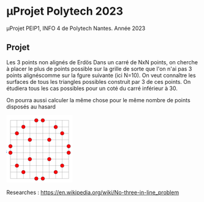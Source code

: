 # μProjet Polytech 2023

μProjet PEIP1, INFO 4 de Polytech Nantes. Année 2023

## Projet

Les 3 points non alignés de Erdös
Dans un carré de NxN points, on cherche à placer le plus de points possible sur la grille de sorte que l'on n'ai pas 3 points alignéscomme sur la fgure suivante (ici N=10). On veut connaître les surfaces de tous les triangles possibles construit par 3 de ces points. On étudiera tous les cas possibles pour un coté du carré inférieur à 30.

On pourra aussi calculer la même chose pour le même nombre de points disposés au hasard

![](./exemple.png)

Researches :
https://en.wikipedia.org/wiki/No-three-in-line_problem
